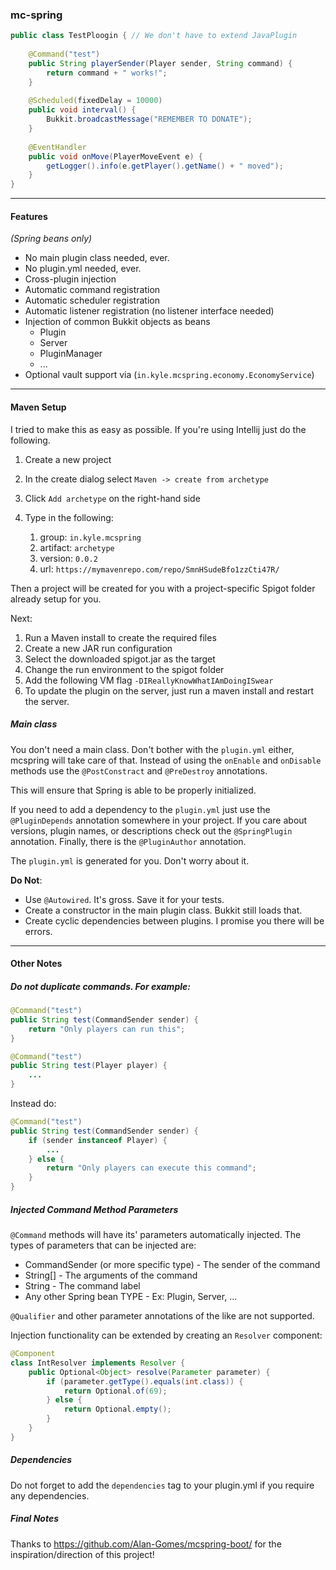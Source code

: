 ### mc-spring
```java
public class TestPloogin { // We don't have to extend JavaPlugin
    
    @Command("test")
    public String playerSender(Player sender, String command) {
        return command + " works!";
    }
    
    @Scheduled(fixedDelay = 10000)
    public void interval() {
        Bukkit.broadcastMessage("REMEMBER TO DONATE");
    }
    
    @EventHandler
    public void onMove(PlayerMoveEvent e) {
        getLogger().info(e.getPlayer().getName() + " moved");
    }
}
```

---

#### Features
_(Spring beans only)_

* No main plugin class needed, ever.
* No plugin.yml needed, ever.
* Cross-plugin injection
* Automatic command registration
* Automatic scheduler registration
* Automatic listener registration (no listener interface needed)
* Injection of common Bukkit objects as beans
  * Plugin
  * Server
  * PluginManager
  * ...
* Optional vault support via (`in.kyle.mcspring.economy.EconomyService`)

---
#### Maven Setup

I tried to make this as easy as possible. If you're using Intellij just do the following.

1. Create a new project
2. In the create dialog select `Maven -> create from archetype`
3. Click `Add archetype` on the right-hand side
4. Type in the following:

    1. group: `in.kyle.mcspring` 
    2. artifact: `archetype` 
    3. version: `0.0.2` 
    4. url: `https://mymavenrepo.com/repo/SmnHSudeBfo1zzCti47R/` 

Then a project will be created for you with a project-specific Spigot folder already setup for you.

Next:

1. Run a Maven install to create the required files
2. Create a new JAR run configuration
3. Select the downloaded spigot.jar as the target
4. Change the run environment to the spigot folder
5. Add the following VM flag `-DIReallyKnowWhatIAmDoingISwear`
6. To update the plugin on the server, just run a maven install and restart the server.

##### Main class

You don't need a main class. 
Don't bother with the `plugin.yml` either, mcspring will take care of that. 
Instead of using the `onEnable` and `onDisable` methods use the `@PostConstract` and `@PreDestroy` annotations.

This will ensure that Spring is able to be properly initialized.

If you need to add a dependency to the `plugin.yml` just use the `@PluginDepends` annotation
 somewhere in your project. If you care about versions, plugin names, or descriptions check out
the `@SpringPlugin` annotation. Finally, there is the `@PluginAuthor` annotation.

The `plugin.yml` is generated for you. Don't worry about it.

**Do Not**: 
* Use `@Autowired`. It's gross. Save it for your tests.
* Create a constructor in the main plugin class. Bukkit still loads that.
* Create cyclic dependencies between plugins. I promise you there will be errors.

--- 

#### Other Notes

##### Do not duplicate commands. For example:
```java
@Command("test")
public String test(CommandSender sender) {
    return "Only players can run this";
}

@Command("test")
public String test(Player player) {
    ...
}
```

Instead do:

```java
@Command("test")
public String test(CommandSender sender) {
    if (sender instanceof Player) {
        ...
    } else {
        return "Only players can execute this command";
    }
}
```

##### Injected Command Method Parameters
`@Command` methods will have its' parameters automatically injected.
The types of parameters that can be injected are:
* CommandSender (or more specific type) - The sender of the command
* String[] - The arguments of the command
* String -  The command label
* Any other Spring bean TYPE - Ex: Plugin, Server, ...

`@Qualifier` and other parameter annotations of the like are not supported.

Injection functionality can be extended by creating an `Resolver` component:

```java
@Component
class IntResolver implements Resolver {
    public Optional<Object> resolve(Parameter parameter) {
        if (parameter.getType().equals(int.class)) {
            return Optional.of(69);
        } else {
            return Optional.empty();
        }
    }
}
```

##### Dependencies
Do not forget to add the `dependencies` tag to your plugin.yml if you require any dependencies.

##### Final Notes
Thanks to https://github.com/Alan-Gomes/mcspring-boot/ for the inspiration/direction of this 
project!
